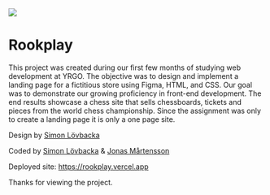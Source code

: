 <img src="https://media.giphy.com/media/iCZyBnPBLr0dy/giphy.gif"/>

# Rookplay

This project was created during our first few months of studying web development at YRGO. The objective was to design and implement a landing page for a fictitious store using Figma, HTML, and CSS. Our goal was to demonstrate our growing proficiency in front-end development. The end results showcase a chess site that sells chessboards, tickets and pieces from the world chess championship. Since the assignment was only to create a landing page it is only a one page site.

Design by [Simon Lövbacka](https://github.com/lovbackan)

Coded by [Simon Lövbacka](https://github.com/lovbackan) & [Jonas Mårtensson](https://github.com/jonas128)

Deployed site: https://rookplay.vercel.app

Thanks for viewing the project.

